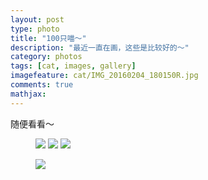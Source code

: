 ```yaml
---
layout: post
type: photo
title: "100只喵～"
description: "最近一直在画，这些是比较好的～"
category: photos
tags: [cat, images, gallery]
imagefeature: cat/IMG_20160204_180150R.jpg
comments: true
mathjax: 
---
```


随便看看～

<figure class="third">
	<a href="{{ site.url }}/images/cat/IMG_20160201_210636R.jpg"><img src="{{ site.url }}/images/cat/IMG_20160201_210636R.jpg"></a>
	<a href="{{ site.url }}/images/cat/IMG_20160207_145307R.jpg"><img src="{{ site.url }}/images/cat/IMG_20160207_145307R.jpg"></a>
	<a href="{{ site.url }}/images/cat/IMG_20160204_180150R.jpg"><img src="{{ site.url }}/images/cat/IMG_20160204_180150R.jpg"></a>
</figure>
<figure>
	<a href="{{ site.url }}/images/cat/IMG_20160211_090145R.jpg"><img src="{{ site.url }}/images/cat/IMG_20160211_090145R.jpg"></a>
</figure>
